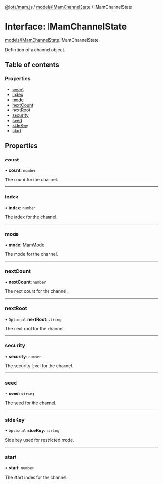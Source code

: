 [@iota/mam.js](../README.md) / [models/IMamChannelState](../modules/models_imamchannelstate.md) / IMamChannelState

# Interface: IMamChannelState

[models/IMamChannelState](../modules/models_imamchannelstate.md).IMamChannelState

Definition of a channel object.

## Table of contents

### Properties

- [count](models_imamchannelstate.imamchannelstate.md#count)
- [index](models_imamchannelstate.imamchannelstate.md#index)
- [mode](models_imamchannelstate.imamchannelstate.md#mode)
- [nextCount](models_imamchannelstate.imamchannelstate.md#nextcount)
- [nextRoot](models_imamchannelstate.imamchannelstate.md#nextroot)
- [security](models_imamchannelstate.imamchannelstate.md#security)
- [seed](models_imamchannelstate.imamchannelstate.md#seed)
- [sideKey](models_imamchannelstate.imamchannelstate.md#sidekey)
- [start](models_imamchannelstate.imamchannelstate.md#start)

## Properties

### count

• **count**: `number`

The count for the channel.

___

### index

• **index**: `number`

The index for the channel.

___

### mode

• **mode**: [MamMode](../modules/models_mammode.md#mammode)

The mode for the channel.

___

### nextCount

• **nextCount**: `number`

The next count for the channel.

___

### nextRoot

• `Optional` **nextRoot**: `string`

The next root for the channel.

___

### security

• **security**: `number`

The security level for the channel.

___

### seed

• **seed**: `string`

The seed for the channel.

___

### sideKey

• `Optional` **sideKey**: `string`

Side key used for restricted mode.

___

### start

• **start**: `number`

The start index for the channel.
